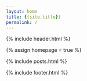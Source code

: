 ```yaml
---
layout: home
title: {{site.title}}
permalink: /
---
```


{% include header.html %}

{% assign homepage = true %}
<main id="site-main" class="site-main outer">
	<div class="inner">
		<div class="post-feed">
    		{% include posts.html %}
		</div>
  </div>
</main>

{% include footer.html %}